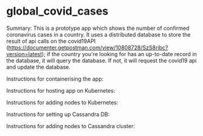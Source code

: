# global_covid_cases

Summary: This is a prototype app which shows the number of confirmed coronavirus cases in a country. 
It uses a distributed database to store the result of api calls on the covid19API (https://documenter.getpostman.com/view/10808728/SzS8rjbc?version=latest); if the country you're looking for has an up-to-date record in the database, it will query the database. If not, it will request the covid19 api and update the database. 

Instructions for containerising the app: 

Instructions for hosting app on Kubernetes:

Instructions for adding nodes to Kubernetes:

Instructions for setting up Cassandra DB:

Instructions for adding nodes to Cassandra cluster: 








